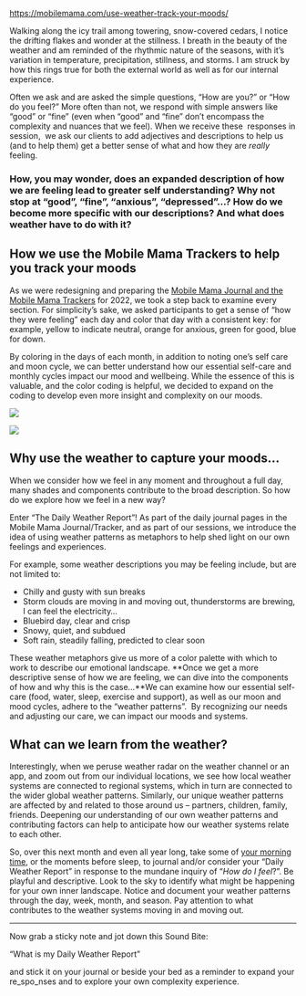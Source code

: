 https://mobilemama.com/use-weather-track-your-moods/

Walking along the icy trail among towering, snow-covered cedars, I notice the drifting flakes and wonder at the stillness. I breath in the beauty of the weather and am reminded of the rhythmic nature of the seasons, with it’s variation in temperature, precipitation, stillness, and storms. I am struck by how this rings true for both the external world as well as for our internal experience. 

Often we ask and are asked the simple questions, “How are you?” or “How do you feel?” More often than not, we respond with simple answers like “good” or “fine” (even when “good” and “fine” don’t encompass the complexity and nuances that we feel). When we receive these  responses in session,  we ask our clients to add adjectives and descriptions to help us (and to help them) get a better sense of what and how they are _really_ feeling. 

### How, you may wonder, does an expanded description of how we are feeling lead to greater self understanding? Why not stop at “good”, “fine”, “anxious”, “depressed”…? How do we become more specific with our descriptions? And what does weather have to do with it?

How we use the Mobile Mama Trackers to help you track your moods
----------------------------------------------------------------

As we were redesigning and preparing the [Mobile Mama Journal and the Mobile Mama Trackers](https://mobilemama.com/tools/) for 2022, we took a step back to examine every section. For simplicity’s sake, we asked participants to get a sense of “how they were feeling” each day and color that day with a consistent key: for example, yellow to indicate neutral, orange for anxious, green for good, blue for down. 

By coloring in the days of each month, in addition to noting one’s self care and moon cycle, we can better understand how our essential self-care and monthly cycles impact our mood and wellbeing. While the essence of this is valuable, and the color coding is helpful, we decided to expand on the coding to develop even more insight and complexity on our moods.

![](https://mcusercontent.com/346deb4c28ff5eb1f254833af/images/73ca74a7-a1d2-ab39-6443-f70ab62b9b04.jpg)

![](https://mcusercontent.com/346deb4c28ff5eb1f254833af/images/73ca74a7-a1d2-ab39-6443-f70ab62b9b04.jpg)

Why use the weather to capture your moods…
------------------------------------------

When we consider how we feel in any moment and throughout a full day, many shades and components contribute to the broad description. So how do we explore how we feel in a new way? 

Enter “The Daily Weather Report”! As part of the daily journal pages in the Mobile Mama Journal/Tracker, and as part of our sessions, we introduce the idea of using weather patterns as metaphors to help shed light on our own feelings and experiences. 

For example, some weather descriptions you may be feeling include, but are not limited to: 

*   Chilly and gusty with sun breaks
*   Storm clouds are moving in and moving out, thunderstorms are brewing, I can feel the electricity…
*   Bluebird day, clear and crisp
*   Snowy, quiet, and subdued
*   Soft rain, steadily falling, predicted to clear soon

These weather metaphors give us more of a color palette with which to work to describe our emotional landscape. **Once we get a more descriptive sense of how we are feeling, we can dive into the components of how and why this is the case…**We can examine how our essential self-care (food, water, sleep, exercise and support), as well as our moon and mood cycles, adhere to the “weather patterns”.  By recognizing our needs and adjusting our care, we can impact our moods and systems.

What can we learn from the weather?
-----------------------------------

Interestingly, when we peruse weather radar on the weather channel or an app, and zoom out from our individual locations, we see how local weather systems are connected to regional systems, which in turn are connected to the wider global weather patterns. Similarly, our unique weather patterns are affected by and related to those around us – partners, children, family, friends. Deepening our understanding of our own weather patterns and contributing factors can help to anticipate how our weather systems relate to each other.

So, over this next month and even all year long, take some of [your morning time](https://mobilemama.com/1-starting-the-day-before-it-starts-you/), or the moments before sleep, to journal and/or consider your “Daily Weather Report” in response to the mundane inquiry of “_How do I feel_?”. Be playful and descriptive. Look to the sky to identify what might be happening for your own inner landscape. Notice and document your weather patterns through the day, week, month, and season. Pay attention to what contributes to the weather systems moving in and moving out.

* * *

Now grab a sticky note and jot down this Sound Bite:

“What is my Daily Weather Report”

and stick it on your journal or beside your bed as a reminder to expand your re_spo_nses and to explore your own complexity experience.
